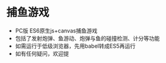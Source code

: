 # 捕鱼游戏
- PC版 ES6原生js+canvas捕鱼游戏
- 包括了发射炮弹、鱼游动、炮弹与鱼的碰撞检测、计分等功能
- 如需运行于低级浏览器，先用babel转成ES5再运行
- 如有任何疑问，欢迎提
